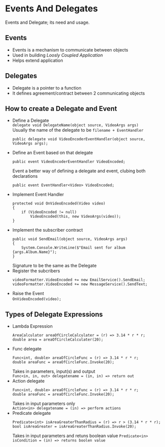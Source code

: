 # Events And Delegates
Events and Delegate; its need and usage.

## Events
- Events is a mechanism to communicate between objects
- Used in building <i>Loosly Coupled Application</i>
- Helps extend application

## Delegates
- Delegate is a pointer to a function
- It defines agreement/contract between 2 communicating objects

## How to create a Delegate and Event
- Define a Delegate<br/>
    `delegate void DelegateName(object source, VideoArgs args)`<br/>
    Usually the name of the delegate to be `filename + EventHandler`<br/>
    ```
    public delegate void VideoEncoderEventHandler(object source, VideoArgs args);
    ```
- Define an Event based on that delegate<br/>
    ```
    public event VideoEncoderEventHandler VideoEncoded;
    ```
    Event a better way of defining a delegate and event, clubing both declarations<br/>
    ```
    public event EventHandler<Video> VideoEncoded;
    ```
- Implement Event Handler
    ```
    protected void OnVideoEncoded(Video video)
    {
        if (VideoEncoded != null)
            VideoEncoded(this, new VideoArgs(video));
    }
    ```
- Implement the subscriber contract
    ```
    public void SendEmail(object source, VideoArgs args)
    {
        System.Console.WriteLine($"Email sent for album {args.Album.Name}");
    }
    ```
    Signature to be the same as the Delegate
- Register the subcribers
    ```
    videoFormatter.VideoEncoded += new EmailService().SendEmail;
    videoFormatter.VideoEncoded += new MessageService().SendText;
    ```
- Raise the Event <br/>
    `OnVideoEncoded(video);`

## Types of Delegate Expressions
- Lambda Expression<br/>
    ```
    AreaCalculator areaOfCircleCalculater = (r) => 3.14 * r * r;
    double area = areaOfCircleCalculater(20);
    ```
- Func delegate<br/>
    ```
    Func<int, double> areaOfCircleFunc = (r) => 3.14 * r * r;
    double areaFunc = areaOfCircleFunc.Invoke(20);
    ```
    Takes in parameters, input(s) and output<br/>
    `Func<in, in, out> delegatename = (in, in) => return out`
- Action delegate<br/>
    ```
    Func<int, double> areaOfCircleFunc = (r) => 3.14 * r * r;
    double areaFunc = areaOfCircleFunc.Invoke(20);
    ```
    Takes in input parameters only<br/>
    `Action<in> delegatename = (in) => perform actions`
- Predicate delegate
    ```
    Predicate<int> isAreaGreaterThanRadius = (r) => r > (3.14 * r * r);
    bool isAreaGreater = isAreaGreaterThanRadius.Invoke(20);
    ```
    Takes in input parameters and retuns boolean value
    `Predicate<in> isCondition = (in) => returns boolen value`